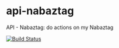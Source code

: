 # api-nabaztag
API - Nabaztag: do actions on my Nabaztag

[![Build Status](https://travis-ci.org/antoine-aumjaud/api-nabaztag.svg?branch=master)](https://travis-ci.org/antoine-aumjaud/api-nabaztag)

